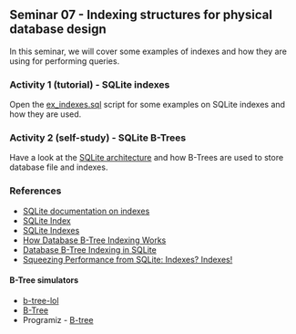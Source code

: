 ## Seminar 07 - Indexing structures for physical database design

In this seminar, we will cover some examples of indexes and how they are using for performing queries.

### Activity 1 (tutorial) - SQLite indexes

Open the [ex_indexes.sql](./ex_indexes.sql) script for some examples on SQLite indexes and how they are used.

### Activity 2 (self-study) - SQLite B-Trees

Have a look at the [SQLite architecture](https://www.sqlite.org/arch.htm) and how B-Trees are used to store database file and indexes.

### References

- [SQLite documentation on indexes](https://www.sqlite.org/lang_createindex.html)
- [SQLite Index](https://www.sqlitetutorial.net/sqlite-index/)
- [SQLite Indexes](https://www.tutlane.com/tutorial/sqlite/sqlite-indexes)
- [How Database B-Tree Indexing Works](https://dzone.com/articles/database-btree-indexing-in-sqlite)
- [Database B-Tree Indexing in SQLite](https://medium.com/technology-in-essence/database-btree-indexing-in-sqlite-d5144cb2850b)
- [Squeezing Performance from SQLite: Indexes? Indexes!](https://medium.com/@JasonWyatt/squeezing-performance-from-sqlite-indexes-indexes-c4e175f3c346)

#### B-Tree simulators

- [b-tree-lol](https://yangez.github.io/btree-js/)
- [B-Tree](https://www.cs.usfca.edu/~galles/visualization/BTree.html)
- Programiz - [B-tree](https://www.programiz.com/dsa/b-tree)
